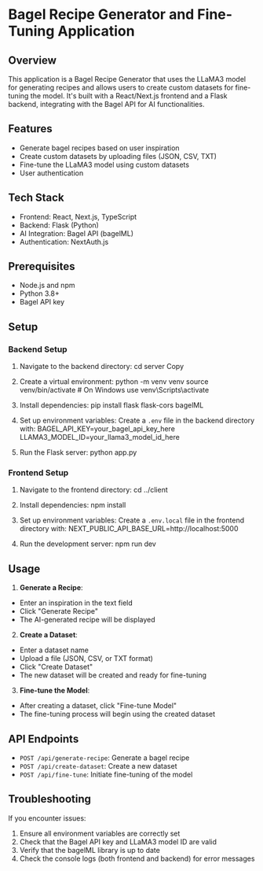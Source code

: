# Bagel Recipe Generator and Fine-Tuning Application

## Overview
This application is a Bagel Recipe Generator that uses the LLaMA3 model for generating recipes and allows users to create custom datasets for fine-tuning the model. It's built with a React/Next.js frontend and a Flask backend, integrating with the Bagel API for AI functionalities.

## Features
- Generate bagel recipes based on user inspiration
- Create custom datasets by uploading files (JSON, CSV, TXT)
- Fine-tune the LLaMA3 model using custom datasets
- User authentication

## Tech Stack
- Frontend: React, Next.js, TypeScript
- Backend: Flask (Python)
- AI Integration: Bagel API (bagelML)
- Authentication: NextAuth.js

## Prerequisites
- Node.js and npm
- Python 3.8+
- Bagel API key

## Setup

### Backend Setup
1. Navigate to the backend directory:
cd server
Copy
2. Create a virtual environment:
python -m venv venv
source venv/bin/activate  # On Windows use venv\Scripts\activate

3. Install dependencies:
pip install flask flask-cors bagelML

4. Set up environment variables:
Create a `.env` file in the backend directory with:
BAGEL_API_KEY=your_bagel_api_key_here
LLAMA3_MODEL_ID=your_llama3_model_id_here

5. Run the Flask server:
python app.py

### Frontend Setup
1. Navigate to the frontend directory:
cd ../client

2. Install dependencies:
npm install

3. Set up environment variables:
Create a `.env.local` file in the frontend directory with:
NEXT_PUBLIC_API_BASE_URL=http://localhost:5000

4. Run the development server:
npm run dev

## Usage

1. **Generate a Recipe**:
- Enter an inspiration in the text field
- Click "Generate Recipe"
- The AI-generated recipe will be displayed

2. **Create a Dataset**:
- Enter a dataset name
- Upload a file (JSON, CSV, or TXT format)
- Click "Create Dataset"
- The new dataset will be created and ready for fine-tuning

3. **Fine-tune the Model**:
- After creating a dataset, click "Fine-tune Model"
- The fine-tuning process will begin using the created dataset

## API Endpoints

- `POST /api/generate-recipe`: Generate a bagel recipe
- `POST /api/create-dataset`: Create a new dataset
- `POST /api/fine-tune`: Initiate fine-tuning of the model

## Troubleshooting

If you encounter issues:
1. Ensure all environment variables are correctly set
2. Check that the Bagel API key and LLaMA3 model ID are valid
3. Verify that the bagelML library is up to date
4. Check the console logs (both frontend and backend) for error messages